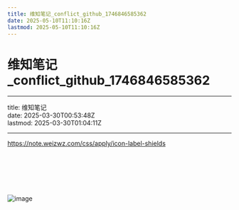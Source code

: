 ```yaml
---
title: 维知笔记_conflict_github_1746846585362
date: 2025-05-10T11:10:16Z
lastmod: 2025-05-10T11:10:16Z
---
```


# 维知笔记_conflict_github_1746846585362

---

title: 维知笔记  
date: 2025-03-30T00:53:48Z  
lastmod: 2025-03-30T01:04:11Z

---

https://note.weizwz.com/css/apply/icon-label-shields

‍

‍

‍

![image](assets/image-20250330005522-xaj9s89.png)
